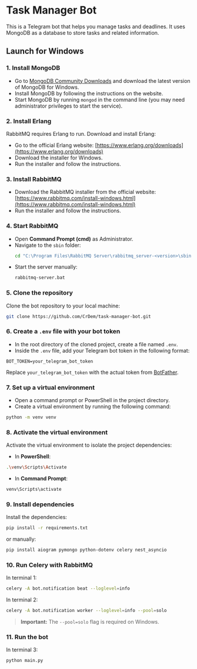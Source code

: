 # Task Manager Bot

This is a Telegram bot that helps you manage tasks and deadlines. It uses MongoDB as a database to store tasks and related information.

## Launch for Windows

### 1. Install MongoDB

- Go to [MongoDB Community Downloads](https://www.mongodb.com/try/download/community) and download the latest version of MongoDB for Windows.
- Install MongoDB by following the instructions on the website.
- Start MongoDB by running `mongod` in the command line (you may need administrator privileges to start the service).

### 2. Install Erlang
RabbitMQ requires Erlang to run. Download and install Erlang:
- Go to the official Erlang website: [https://www.erlang.org/downloads](https://www.erlang.org/downloads)
- Download the installer for Windows.
- Run the installer and follow the instructions.

### 3. Install RabbitMQ
- Download the RabbitMQ installer from the official website: [https://www.rabbitmq.com/install-windows.html](https://www.rabbitmq.com/install-windows.html)
- Run the installer and follow the instructions.

### 4. Start RabbitMQ
- Open **Command Prompt (cmd)** as Administrator.
- Navigate to the `sbin` folder:
   ```sh
   cd "C:\Program Files\RabbitMQ Server\rabbitmq_server-<version>\sbin"
   ```
- Start the server manually:
   ```sh
   rabbitmq-server.bat
   ```

### 5. Clone the repository

Clone the bot repository to your local machine:
```bash
git clone https://github.com/CrDem/task-manager-bot.git
```

### 6. Create a `.env` file with your bot token

- In the root directory of the cloned project, create a file named `.env`.
- Inside the `.env` file, add your Telegram bot token in the following format:
```env
BOT_TOKEN=your_telegram_bot_token
```
Replace `your_telegram_bot_token` with the actual token from [BotFather](https://core.telegram.org/bots#botfather).

### 7. Set up a virtual environment

- Open a command prompt or PowerShell in the project directory.
- Create a virtual environment by running the following command:
```bash
python -m venv venv
```

### 8. Activate the virtual environment

Activate the virtual environment to isolate the project dependencies:
- In **PowerShell**:
```bash
.\venv\Scripts\Activate
```
- In **Command Prompt**:
```bash
venv\Scripts\activate
```

### 9. Install dependencies
Install the dependencies:
```bash
pip install -r requirements.txt
```
or manually:
```bash
pip install aiogram pymongo python-dotenv celery nest_asyncio
```

### 10. Run Celery with RabbitMQ
In terminal 1:
```bash
celery -A bot.notification beat --loglevel=info 
```
In terminal 2:
```bash
celery -A bot.notification worker --loglevel=info --pool=solo
```

> **Important:** The `--pool=solo` flag is required on Windows.

### 11. Run the bot
In terminal 3:
```bash
python main.py
```
